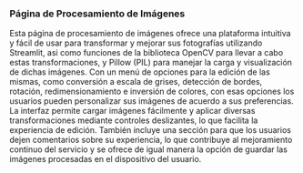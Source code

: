 ### Página de Procesamiento de Imágenes
Esta página de procesamiento de imágenes ofrece una plataforma intuitiva y fácil de usar para transformar y mejorar sus fotografías utilizando Streamlit, asi como funciones de la biblioteca OpenCV para llevar a cabo estas transformaciones, y Pillow (PIL) para manejar la carga y visualización de dichas imágenes. Con un menú de opciones para la edición de las mismas, como conversión a escala de grises, detección de bordes, rotación, redimensionamiento e inversión de colores, con esas opciones los usuarios pueden personalizar sus imágenes de acuerdo a sus preferencias. La interfaz permite cargar imágenes fácilmente y aplicar diversas transformaciones mediante controles deslizantes, lo que facilita la experiencia de edición. También incluye una sección para que los usuarios dejen comentarios sobre su experiencia, lo que contribuye al mejoramiento continuo del servicio y se ofrece de igual manera la opción de guardar las imágenes procesadas en el dispositivo del usuario.
